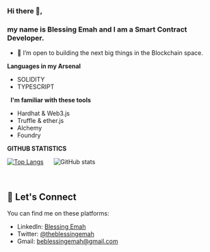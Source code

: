 
### Hi there 👋,
### my name is Blessing Emah and I am a Smart Contract Developer.

- 👯 I’m open to building the next big things in the Blockchain space. 

**Languages in my Arsenal**

- SOLIDITY 
- TYPESCRIPT 
 
&nbsp;
**I'm familiar with these tools**

- Hardhat & Web3.js
- Truffle & ether.js
- Alchemy
- Foundry


**GITHUB STATISTICS**

[![Top Langs](https://github-readme-stats.vercel.app/api/top-langs/?username=BlessingEmah)](https://github.com/anuraghazra/github-readme-stats)
 &nbsp; &nbsp; &nbsp;![GitHub stats](https://github-readme-stats.vercel.app/api?username=BlessingEmah&show_icons=true)  


&nbsp;

## :handshake:   Let's Connect
You can find me on these platforms:

- LinkedIn: [Blessing Emah](https://linkedin.com/in/blessingemah)
- Twitter: [@theblessingemah](https://twitter.com/theblessingemah)
- Gmail: beblessingemah@gmail.com 

